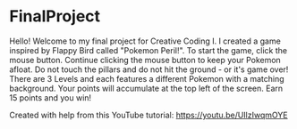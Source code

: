 # FinalProject

Hello! Welcome to my final project for Creative Coding I.
I created a game inspired by Flappy Bird called "Pokemon Peril!".
To start the game, click the mouse button.
Continue clicking the mouse button to keep your Pokemon afloat.
Do not touch the pillars and do not hit the ground - or it's game over!
There are 3 Levels and each features a different Pokemon with a matching background.
Your points will accumulate at the top left of the screen.
Earn 15 points and you win!


Created with help from this YouTube tutorial: https://youtu.be/UIlzIwqmOYE
